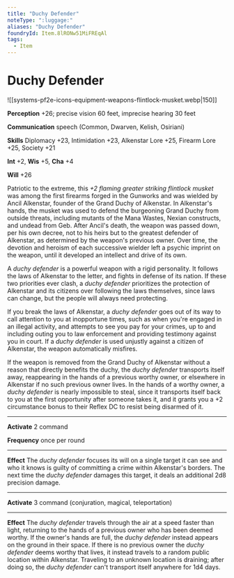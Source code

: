 ```yaml
---
title: "Duchy Defender"
noteType: ":luggage:"
aliases: "Duchy Defender"
foundryId: Item.8lRONw51MiFREqAl
tags:
  - Item
---
```


# Duchy Defender
![[systems-pf2e-icons-equipment-weapons-flintlock-musket.webp|150]]

**Perception** +26; precise vision 60 feet, imprecise hearing 30 feet

**Communication** speech (Common, Dwarven, Kelish, Osiriani)

**Skills** Diplomacy +23, Intimidation +23, Alkenstar Lore +25, Firearm Lore +25, Society +21

**Int** +2, **Wis** +5, **Cha** +4

**Will** +26

Patriotic to the extreme, this _+2 flaming greater striking flintlock musket_ was among the first firearms forged in the Gunworks and was wielded by Ancil Alkenstar, founder of the Grand Duchy of Alkenstar. In Alkenstar's hands, the musket was used to defend the burgeoning Grand Duchy from outside threats, including mutants of the Mana Wastes, Nexian constructs, and undead from Geb. After Ancil's death, the weapon was passed down, per his own decree, not to his heirs but to the greatest defender of Alkenstar, as determined by the weapon's previous owner. Over time, the devotion and heroism of each successive wielder left a psychic imprint on the weapon, until it developed an intellect and drive of its own.

A _duchy defender_ is a powerful weapon with a rigid personality. It follows the laws of Alkenstar to the letter, and fights in defense of its nation. If these two priorities ever clash, a _duchy defender_ prioritizes the protection of Alkenstar and its citizens over following the laws themselves, since laws can change, but the people will always need protecting.

If you break the laws of Alkenstar, a _duchy defender_ goes out of its way to call attention to you at inopportune times, such as when you're engaged in an illegal activity, and attempts to see you pay for your crimes, up to and including outing you to law enforcement and providing testimony against you in court. If a _duchy defender_ is used unjustly against a citizen of Alkenstar, the weapon automatically misfires.

If the weapon is removed from the Grand Duchy of Alkenstar without a reason that directly benefits the duchy, the _duchy defender_ transports itself away, reappearing in the hands of a previous worthy owner, or elsewhere in Alkenstar if no such previous owner lives. In the hands of a worthy owner, a _duchy defender_ is nearly impossible to steal, since it transports itself back to you at the first opportunity after someone takes it, and it grants you a +2 circumstance bonus to their Reflex DC to resist being disarmed of it.

* * *

**Activate** 2 command

**Frequency** once per round

* * *

**Effect** The _duchy defender_ focuses its will on a single target it can see and who it knows is guilty of committing a crime within Alkenstar's borders. The next time the _duchy defender_ damages this target, it deals an additional 2d8 precision damage.

* * *

**Activate** 3 command (conjuration, magical, teleportation)

* * *

**Effect** The _duchy defender_ travels through the air at a speed faster than light, returning to the hands of a previous owner who has been deemed worthy. If the owner's hands are full, the _duchy defender_ instead appears on the ground in their space. If there is no previous owner the _duchy defender_ deems worthy that lives, it instead travels to a random public location within Alkenstar. Traveling to an unknown location is draining; after doing so, the _duchy defender_ can't transport itself anywhere for 1d4 days.
